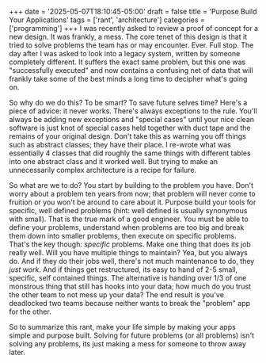 +++
date = '2025-05-07T18:10:45-05:00'
draft = false
title = 'Purpose Build Your Applications'
tags = ['rant', 'architecture']
categories = ['programming']
+++
I was recently asked to review a proof of concept for a new design. It was frankly, a mess. The core tenet of this design is that it tried to solve problems the team has or may encounter. Ever. Full stop. The day after I was asked to look into a legacy system, written by someone completely different. It suffers the exact same problem, but this one was "successfully executed" and now contains a confusing net of data that will frankly take some of the best minds a long time to decipher what's going on.

So why do we do this? To be smart? To save future selves time? Here's a piece of advice: it never works. There's always exceptions to the rule. You'll always be adding new exceptions and "special cases" until your nice clean software is just knot of special cases held together with duct tape and the remains of your original design. Don't take this as warning you off things such as abstract classes; they have their place. I re-wrote what was essentially 4 classes that did roughly the same things with different tables into one abstract class and it worked well. But trying to make an unnecessarily complex architecture is a recipe for failure. 

So what are we to do? You start by building to the problem you have. Don't worry about a problem ten years from now; that problem will never come to fruition or you won't be around to care about it. Purpose build your tools for specific, well defined problems (hint: well defined is usually synonymous with small). That is the true mark of a good engineer. You must be able to define your problems, understand when problems are too big and break them down into smaller problems, then execute on specific problems. That's the key though: *specific* problems. Make one thing that does its job really well. Will you have multiple things to maintain? Yea, but you always do. And if they do their jobs well, there's not much maintenance to do, they *just work*.  And if things get restructured, its easy to hand of 2-5 small, specific, self contained things. The alternative is handing over 1/3 of one monstrous thing that still has hooks into your data; how much do you trust the other team to not mess up your data? The end result is you've deadlocked two teams because neither wants to break the "problem" app for the other. 

So to summarize this rant, make your life simple by making your apps simple and purpose built. Solving for future problems (or all problems) isn't solving any problems, its just making a mess for someone to throw away later. 